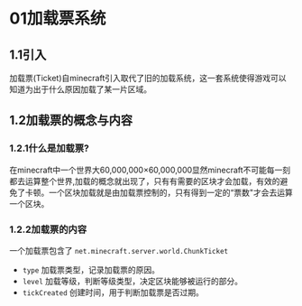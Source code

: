 # 01加载票系统

## 1.1引入

加载票(Ticket)自minecraft引入取代了旧的加载系统，这一套系统使得游戏可以知道为出于什么原因加载了某一片区域。

## 1.2加载票的概念与内容

### 1.2.1什么是加载票?

在minecraft中一个世界大60,000,000×60,000,000显然minecraft不可能每一刻都去运算整个世界,加载的概念就出现了，只有有需要的区块才会加载，有效的避免了卡顿。一个区块加载就是由加载票控制的，只有得到一定的“票数"才会去运算一个区块。

### 1.2.2加载票的内容

一个加载票包含了 `net.minecraft.server.world.ChunkTicket`

* `type` 加载票类型，记录加载票的原因。
* `level` 加载等级，判断等级类型，决定区块能够被运行的部分。
* `tickCreated` 创建时间，用于判断加载票是否过期。
